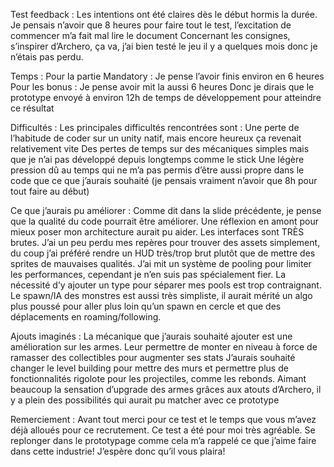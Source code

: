 Test feedback : 
Les intentions ont été claires dès le début hormis la durée. Je pensais n’avoir que 8 heures pour faire tout le test, l’excitation de commencer m’a fait mal lire le document
Concernant les consignes, s’inspirer d’Archero, ça va, j’ai bien testé le jeu il y a quelques mois donc je n’étais pas perdu.

Temps : 
Pour la partie Mandatory : 
Je pense l’avoir finis environ en 6 heures
Pour les bonus : 
Je pense avoir mit la aussi 6 heures
Donc je dirais que le prototype envoyé à environ 12h de temps de développement pour atteindre ce résultat

Difficultés :
Les principales difficultés rencontrées sont :
Une perte de l’habitude de coder sur un unity natif, mais encore heureux ça revenait relativement vite
Des pertes de temps sur des mécaniques simples mais que je n’ai pas développé depuis longtemps comme le stick
Une légère pression dû au temps qui ne m’a pas permis d’être aussi propre dans le code que ce que j’aurais souhaité (je pensais vraiment n’avoir que 8h pour tout faire au début)

Ce que j’aurais pu améliorer :
Comme dit dans la slide précédente, je pense que la qualité du code pourrait être améliorer. Une réflexion en amont pour mieux poser mon architecture aurait pu aider.
Les interfaces sont TRÈS brutes. J’ai un peu perdu mes repères pour trouver des assets simplement, du coup j’ai préféré rendre un HUD très/trop brut plutôt que de mettre des sprites de mauvaises qualités.
J’ai mit un système de pooling pour limiter les performances, cependant je n’en suis pas spécialement fier. La nécessité d’y ajouter un type pour séparer mes pools est trop contraignant.
Le spawn/IA des monstres est aussi très simpliste, il aurait mérité un algo plus poussé pour aller plus loin qu’un spawn en cercle et que des déplacements en roaming/following.

Ajouts imaginés : 
La mécanique que j’aurais souhaité ajouter est une amélioration sur les armes. Leur permettre de monter en niveau à force de ramasser des collectibles pour augmenter ses stats
J’aurais souhaité changer le level building pour mettre des murs et permettre plus de fonctionnalités rigolote pour les projectiles, comme les rebonds. Aimant beaucoup la sensation d’upgrade des armes grâces aux atouts d’Archero, il y a plein des possibilités qui aurait pu matcher avec ce prototype

Remerciement : 
Avant tout merci pour ce test et le temps que vous m’avez déjà alloués pour ce recrutement.
Ce test a été pour moi très agréable. Se replonger dans le prototypage comme cela m’a rappelé ce que j’aime faire dans cette industrie!
J’espère donc qu’il vous plaira!
